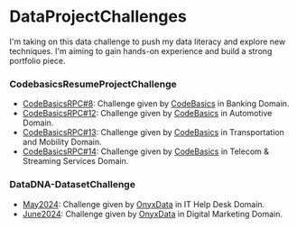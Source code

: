 # DataProjectChallenges
I'm taking on this data challenge to push my data literacy and explore new techniques. I'm aiming to gain hands-on experience and build a strong portfolio piece.

### CodebasicsResumeProjectChallenge

- [CodeBasicsRPC#8](https://github.com/SSonwane26/DataProjectChallenges/blob/main/CodeBasicsResumeProjectChallenge%238/README.md#code-resume-project-challenge-8): Challenge given by [CodeBasics](https://codebasics.io/challenge/codebasics-resume-project-challenge) in Banking Domain.
- [CodeBasicsRPC#12](https://github.com/SSonwane26/DataProjectChallenges/tree/main/CodeBasicsResumeProjectChallenge%2312#codebasics-resume-project-challenge-12): Challenge given by [CodeBasics](https://codebasics.io/challenge/codebasics-resume-project-challenge) in Automotive Domain.
- [CodeBasicsRPC#13](https://github.com/SSonwane26/DataProjectChallenges/blob/main/CodeBasicsResumeProjectChallenge%2313/README.md#codebasics-resume-project-challenge-13): Challenge given by [CodeBasics](https://codebasics.io/challenge/codebasics-resume-project-challenge) in Transportation and Mobility Domain.
- [CodeBasicsRPC#14](https://github.com/SSonwane26/DataProjectChallenges/blob/main/CodeBasicsResumeProjectChallenge%2314/README.md#codebasics-resume-project-challenge-14): Challenge given by [CodeBasics](https://codebasics.io/challenge/codebasics-resume-project-challenge) in Telecom & Streaming Services Domain.

### DataDNA-DatasetChallenge

- [May2024](https://github.com/SSonwane26/DataProjectChallenges/blob/main/May%202024%20-%20Technical%20Support/README.md#onxy-data-project-challenge-may2024): Challenge given by [OnyxData](https://onyxdata.co.uk/data-dna-dataset-challenge/) in IT Help Desk Domain.
- [June2024](https://github.com/SSonwane26/DataProjectChallenges/blob/main/June%202024%20-%20Marketing%20Campaign/README.md#onxy-data-project-challenge-june2024): Challenge given by [OnyxData](https://onyxdata.co.uk/data-dna-dataset-challenge/) in Digital Marketing Domain.

